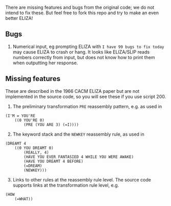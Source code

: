 There are missing features and bugs from the original code; we do not
intend to fix these. But feel free to fork this repo and try to make
an even better ELIZA!

## Bugs

1. Numerical input, eg prompting ELIZA with `I have 99 bugs to fix
   today` may cause ELIZA to crash or hang. It looks like ELIZA/SLIP
   reads numbers correctly from input, but does not know how to print
   them when outputting her response.

## Missing features

These are described in the 1966 CACM ELIZA paper but are not
implemented in the source code, so you will see these if you use
script 200.

1. The preliminary transformation `PRE` reassembly pattern, e.g. as used in

```
(I'M = YOU'RE
    ((0 YOU'RE 0)
        (PRE (YOU ARE 3) (=I))))
```

2. The keyword stack and the `NEWKEY` reassembly rule, as used in

```
(DREAMT 4
    ((0 YOU DREAMT 0)
        (REALLY, 4)
        (HAVE YOU EVER FANTASIED 4 WHILE YOU WERE AWAKE)
        (HAVE YOU DREAMT 4 BEFORE)
        (=DREAM)
        (NEWKEY)))
```

3. Links to other rules at the reassembly rule level. The source code supports links at the transformation rule level, e.g.

```
(HOW
    (=WHAT))
```
